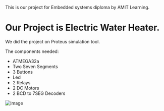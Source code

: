 This is our project for Embedded systems diploma by AMIT Learning.<br>
<h1>Our Project is Electric Water Heater.</h1>
We did the project on Proteus simulation tool.<br>

The components needed:
<ul>
<li>ATMEGA32a 
<li>Two Seven Segments 
<li>3 Buttons
<li>Led
<li>2 Relays
<li>2 DC Motors
<li>2 BCD to 7SEG Decoders
</ul>

![image](https://user-images.githubusercontent.com/87312437/211222121-6d24c1ac-e222-4a5a-950e-35c7deaada30.png)

